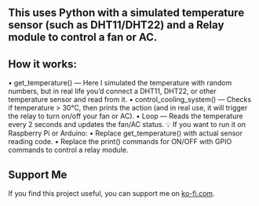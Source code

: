 ## This uses Python with a simulated temperature sensor (such as DHT11/DHT22) and a Relay module to control a fan or AC.

## How it works:
• get_temperature() — Here I simulated the temperature with random numbers, but in real life you’d connect a DHT11, DHT22, or other temperature sensor and read from it.
• control_cooling_system() — Checks if temperature > 30°C, then prints the action (and in real use, it will trigger the relay to turn on/off your fan or AC).
• Loop — Reads the temperature every 2 seconds and updates the fan/AC status.
💡 If you want to run it on Raspberry Pi or Arduino:
• Replace get_temperature() with actual sensor reading code.
• Replace the print() commands for ON/OFF with GPIO commands to control a relay module.
## Support Me
If you find this project useful, you can support me on [ko-fi.com](https://www.ko-fi.com/codesnack).

